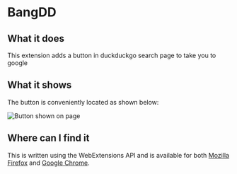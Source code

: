 BangDD
======

## What it does

This extension adds a button in duckduckgo search page to take you to google

## What it shows

The button is conveniently located as shown below:

![Button shown on page][demo_img]

## Where can I find it

This is written using the WebExtensions API and is available for both [Mozilla Firefox][firefox_addons] and [Google Chrome][chrome_store].

[demo_img]: https://i.imgur.com/V08kZZP.png
[chrome_store]: https://chrome.google.com/webstore/detail/bangdd/fabaimpklfkedhgiaciiggiihfmmeaio
[firefox_addons]: https://addons.mozilla.org/firefox/addon/bangdd-duckduckgo-bang-buttons/
